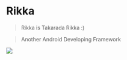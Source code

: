 # Rikka

> Rikka is Takarada Rikka :)

> Another Android Developing Framework

[![](https://jitpack.io/v/ReChinX/Rikka.svg)](https://jitpack.io/#ReChinX/Rikka)
